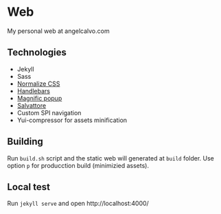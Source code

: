 # Web

My personal web at angelcalvo.com 

## Technologies

 * Jekyll
 * Sass
 * [Normalize CSS](https://necolas.github.io/normalize.css/)
 * [Handlebars](https://handlebarsjs.com/)
 * [Magnific popup](https://dimsemenov.com/plugins/magnific-popup/)
 * [Salvattore](https://salvattore.js.org/)
 * Custom SPI navigation
 * Yui-compressor for assets minification

## Building

Run `build.sh` script and the static web will generated at `build` folder.
Use option `p` for producction build (minimizied assets).

## Local test
Run `jekyll serve` and open http://localhost:4000/
